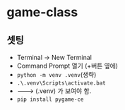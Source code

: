# game-class


## 셋팅

- Terminal -> New Terminal
- Command Prompt 열기 (+버튼 옆에)
- `python -m venv .venv`(생략)
- `.\.venv\Scripts\activate.bat`
- ---> (.venv) 가 보여야 함.
- `pip install pygame-ce`